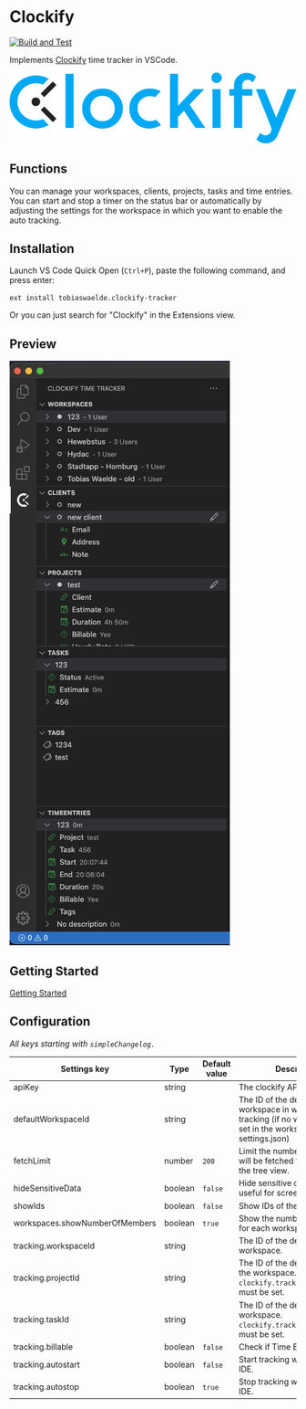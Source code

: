 # Clockify

[![Build and Test](https://github.com/5m1Ly/vscode-clockify/actions/workflows/build.yml/badge.svg)](https://github.com/5m1Ly/vscode-clockify/actions/workflows/build.yml)

Implements [Clockify](https://clockify.me/) time tracker in VSCode.

![Clockify logo](assets/logo/logo-full.png)

## Functions

You can manage your workspaces, clients, projects, tasks and time entries. You can start and stop a timer on the status bar or automatically by adjusting the settings for the workspace in which you want to enable the auto tracking.

## Installation

Launch VS Code Quick Open (`Ctrl+P`), paste the following command, and press enter:

```
ext install tobiaswaelde.clockify-tracker
```

Or you can just search for "Clockify" in the Extensions view.

## Preview

![Clockify TreeView screenshot](docs/images/treeview-preview.png)

## Getting Started

[Getting Started](https://github.com/tobiaswaelde/vscode-clockify/wiki/Home)

## Configuration

_All keys starting with `simpleChangelog.`_

| Settings key                   | Type    | Default value | Description                                                                                                         |
| ------------------------------ | ------- | ------------- | ------------------------------------------------------------------------------------------------------------------- |
| apiKey                         | string  | ` `           | The clockify API key.                                                                                               |
| defaultWorkspaceId             | string  | ` `           | The ID of the default workspace in which start tracking (if no workspace ID is set in the workspaces settings.json) |
| fetchLimit                     | number  | `200`         | Limit the number of items that will be fetched for displaying in the tree view.                                     |
| hideSensitiveData              | boolean | `false`       | Hide sensitive data. Can be useful for screenshots.                                                                 |
| showIds                        | boolean | `false`       | Show IDs of the data.                                                                                               |
| workspaces.showNumberOfMembers | boolean | `true`        | Show the number of members for each workspace.                                                                      |
| tracking.workspaceId           | string  | ` `           | The ID of the default workspace.                                                                                    |
| tracking.projectId             | string  | ` `           | The ID of the default project in the workspace. `clockify.tracking.workspaceId` must be set.                        |
| tracking.taskId                | string  | ` `           | The ID of the default task in the workspace. `clockify.tracking.workspaceId` must be set.                           |
| tracking.billable              | boolean | `false`       | Check if Time Entry is billable.                                                                                    |
| tracking.autostart             | boolean | `false`       | Start tracking with opening the IDE.                                                                                |
| tracking.autostop              | boolean | `true`        | Stop tracking with closing the IDE.                                                                                 |
